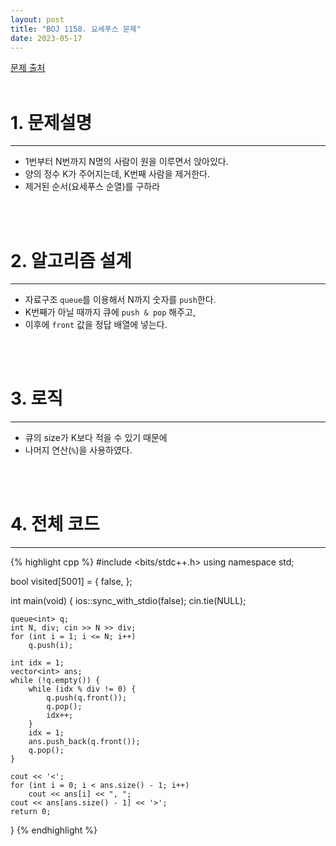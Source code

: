 ```yaml
---
layout: post
title: "BOJ 1158. 요세푸스 문제"
date: 2023-05-17
---
```


[문제 출처](https://www.acmicpc.net/problem/1158) <br/><br/>

# 1. 문제설명
<hr>

- 1번부터 N번까지 N명의 사람이 원을 이루면서 앉아있다.
- 양의 정수 K가 주어지는데, K번째 사람을 제거한다.
- 제거된 순서(요세푸스 순열)를 구하라


<br/><br/>

# 2. 알고리즘 설계
<hr>

- 자료구조 `queue`를 이용해서 N까지 숫자를 `push`한다.
- K번째가 아닐 때까지 큐에 `push & pop` 해주고,
- 이후에 `front` 값을 정답 배열에 넣는다.


<br/><br/>

# 3. 로직
<hr>

- 큐의 size가 K보다 적을 수 있기 때문에 
- 나머지 연산(`%`)을 사용하였다.


<br/><br/>

# 4. 전체 코드
<hr>

{% highlight cpp %}
#include <bits/stdc++.h>
using namespace std;

bool visited[5001] = { false, };

int main(void) 
{
    ios::sync_with_stdio(false);
    cin.tie(NULL);

    queue<int> q;
    int N, div; cin >> N >> div;
    for (int i = 1; i <= N; i++)
        q.push(i);

    int idx = 1;
    vector<int> ans;
    while (!q.empty()) {
        while (idx % div != 0) {
            q.push(q.front());
            q.pop();
            idx++;
        }
        idx = 1;
        ans.push_back(q.front());
        q.pop();
    }

    cout << '<';
    for (int i = 0; i < ans.size() - 1; i++)
        cout << ans[i] << ", ";
    cout << ans[ans.size() - 1] << '>';
    return 0;
}
{% endhighlight %}


<br/><br/>